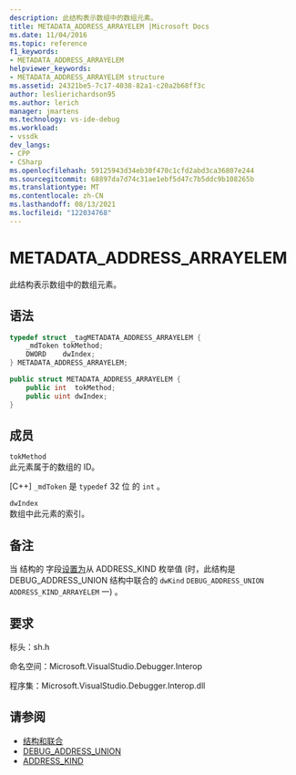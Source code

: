 ```yaml
---
description: 此结构表示数组中的数组元素。
title: METADATA_ADDRESS_ARRAYELEM |Microsoft Docs
ms.date: 11/04/2016
ms.topic: reference
f1_keywords:
- METADATA_ADDRESS_ARRAYELEM
helpviewer_keywords:
- METADATA_ADDRESS_ARRAYELEM structure
ms.assetid: 24321be5-7c17-4038-82a1-c20a2b68ff3c
author: leslierichardson95
ms.author: lerich
manager: jmartens
ms.technology: vs-ide-debug
ms.workload:
- vssdk
dev_langs:
- CPP
- CSharp
ms.openlocfilehash: 59125943d34eb30f470c1cfd2abd3ca36807e244
ms.sourcegitcommit: 68897da7d74c31ae1ebf5d47c7b5ddc9b108265b
ms.translationtype: MT
ms.contentlocale: zh-CN
ms.lasthandoff: 08/13/2021
ms.locfileid: "122034768"
---
```

# <a name="metadata_address_arrayelem"></a>METADATA_ADDRESS_ARRAYELEM

此结构表示数组中的数组元素。

## <a name="syntax"></a>语法

```cpp
typedef struct _tagMETADATA_ADDRESS_ARRAYELEM {
    _mdToken tokMethod;
    DWORD    dwIndex;
} METADATA_ADDRESS_ARRAYELEM;
```

```csharp
public struct METADATA_ADDRESS_ARRAYELEM {
    public int  tokMethod;
    public uint dwIndex;
}
```

## <a name="members"></a>成员

`tokMethod`\
此元素属于的数组的 ID。

[C++] `_mdToken` 是 `typedef` 32 位 的 `int` 。

`dwIndex`\
数组中此元素的索引。

## <a name="remarks"></a>备注
当 结构的 字段[设置为](../../../extensibility/debugger/reference/debug-address-union.md)从 ADDRESS_KIND 枚举值 (时，此结构是 DEBUG_ADDRESS_UNION 结构中联合的 `dwKind` `DEBUG_ADDRESS_UNION` `ADDRESS_KIND_ARRAYELEM` 一) 。 [](../../../extensibility/debugger/reference/address-kind.md)

## <a name="requirements"></a>要求
标头：sh.h

命名空间：Microsoft.VisualStudio.Debugger.Interop

程序集：Microsoft.VisualStudio.Debugger.Interop.dll

## <a name="see-also"></a>请参阅

- [结构和联合](../../../extensibility/debugger/reference/structures-and-unions.md)
- [DEBUG_ADDRESS_UNION](../../../extensibility/debugger/reference/debug-address-union.md)
- [ADDRESS_KIND](../../../extensibility/debugger/reference/address-kind.md)
